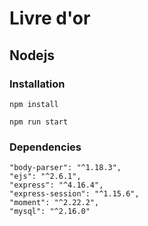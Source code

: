 # Livre d'or

## Nodejs


### Installation
````
npm install
````

````
npm run start
````

### Dependencies

````
"body-parser": "^1.18.3",
"ejs": "^2.6.1",
"express": "^4.16.4",
"express-session": "^1.15.6",
"moment": "^2.22.2",
"mysql": "^2.16.0"
````
